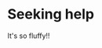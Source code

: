 # Seeking help

<!--sec data-title="fun times" data-id="fun" data-show=true data-collapse=true ces--> 
It's so fluffy!!
<!--endsec-->